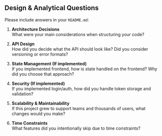 ## Design & Analytical Questions

Please include answers in your `README.md`:

1. **Architecture Decisions**  
   What were your main considerations when structuring your code?

2. **API Design**  
   How did you decide what the API should look like? Did you consider versioning or error formats?

3. **State Management (If implemented)**  
   If you implemented frontend, how is state handled on the frontend? Why did you choose that approach?

4. **Security (If implemented)**  
   If you implemented login/auth, how did you handle token storage and validation?

5. **Scalability & Maintainability**  
   If this project grew to support teams and thousands of users, what changes would you make?

6. **Time Constraints**  
   What features did you intentionally skip due to time constraints?